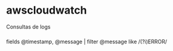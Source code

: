 # awscloudwatch
Consultas de logs

###
fields @timestamp, @message 
| filter @message like /(?i)ERROR/

